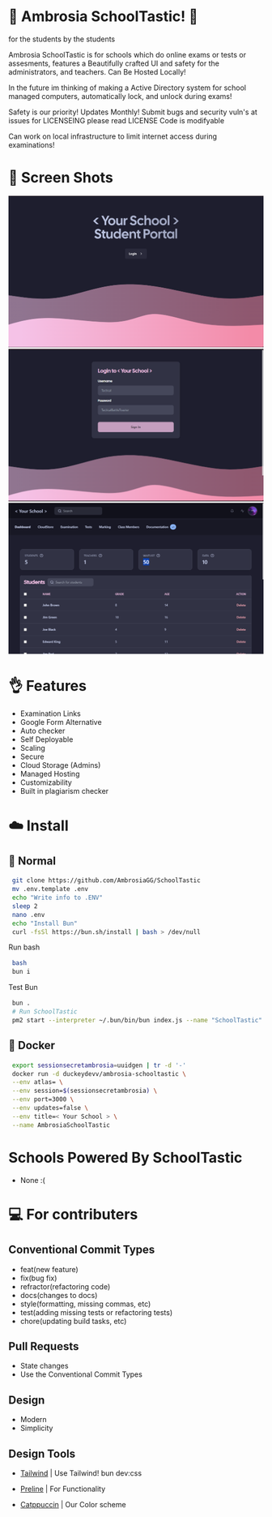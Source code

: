 # 📖 Ambrosia SchoolTastic! 📖
for the students by the students  

Ambrosia SchoolTastic is for schools which do online exams or tests or assesments,
features a Beautifully crafted UI and safety for the administrators, and teachers.
Can Be Hosted Locally!

In the future im thinking of making a Active Directory system for school managed computers,
automatically lock, and unlock during exams!

Safety is our priority!
Updates Monthly! Submit bugs and security vuln's at issues
for LICENSEING please read LICENSE
Code is modifyable

Can work on local infrastructure to limit internet access during examinations!

# 📸 Screen Shots

![](./Github/Land.png)
![](./Github/Login.png)
![](./Github/Dash.png)

# 👌 Features
* Examination Links
* Google Form Alternative
* Auto checker
* Self Deployable
* Scaling
* Secure
* Cloud Storage (Admins)
* Managed Hosting
* Customizability
* Built in plagiarism checker

# ☁️ Install

## 🤖 Normal
```bash 
 git clone https://github.com/AmbrosiaGG/SchoolTastic
 mv .env.template .env
 echo "Write info to .ENV"
 sleep 2
 nano .env
 echo "Install Bun"
 curl -fsSl https://bun.sh/install | bash > /dev/null
```

Run bash
```bash
 bash
 bun i
```

Test Bun
```bash
 bun .
 # Run SchoolTastic
 pm2 start --interpreter ~/.bun/bin/bun index.js --name "SchoolTastic" -- -color
```

## 🐋 Docker
```bash 
 export sessionsecretambrosia=uuidgen | tr -d '-'
 docker run -d duckeydevv/ambrosia-schooltastic \
 --env atlas= \
 --env session=$(sessionsecretambrosia) \
 --env port=3000 \
 --env updates=false \
 --env title=< Your School > \
 --name AmbrosiaSchoolTastic
```

# Schools Powered By SchoolTastic
* None :(

# 💻 For contributers 
## Conventional Commit Types
* feat(new feature)
* fix(bug fix)
* refractor(refactoring code)
* docs(changes to docs)
* style(formatting, missing commas, etc)
* test(adding missing tests or refactoring tests)
* chore(updating build tasks, etc)

## Pull Requests
* State changes
* Use the Conventional Commit Types

## Design
* Modern 
* Simplicity

## Design Tools
* [Tailwind](https://tailwindcss.com) | Use Tailwind! bun dev:css

* [Preline](https://preline.co) | For Functionality

* [Catppuccin](https://github.com/catppuccin/catppuccin/blob/main/docs/style-guide.md) | Our Color scheme
